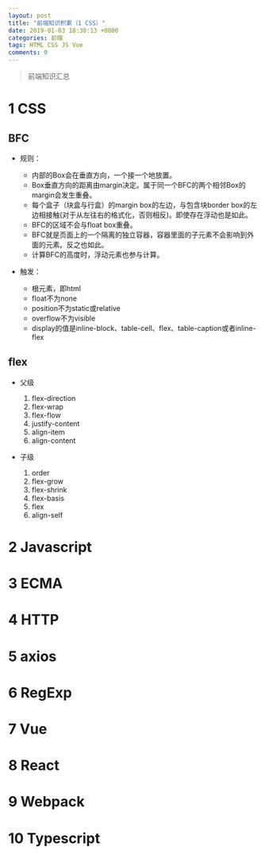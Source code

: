 ```yaml
---
layout: post
title: "前端知识积累（1 CSS）"
date: 2019-01-03 18:30:13 +0800
categories: 前端
tags: HTML CSS JS Vue
comments: 0
---
```

> 前端知识汇总

# 1 CSS

## BFC

  - 规则：

    - 内部的Box会在垂直方向，一个接一个地放置。
    - Box垂直方向的距离由margin决定。属于同一个BFC的两个相邻Box的margin会发生重叠。
    - 每个盒子（块盒与行盒）的margin box的左边，与包含块border box的左边相接触(对于从左往右的格式化，否则相反)。即使存在浮动也是如此。
    - BFC的区域不会与float box重叠。
    - BFC就是页面上的一个隔离的独立容器，容器里面的子元素不会影响到外面的元素。反之也如此。
    - 计算BFC的高度时，浮动元素也参与计算。

  - 触发：

    - 根元素，即html
    - float不为none
    - position不为static或relative
    - overflow不为visible
    - display的值是inline-block、table-cell、flex、table-caption或者inline-flex
    
## flex

- 父级

  1. flex-direction
  2. flex-wrap
  3. flex-flow
  4. justify-content
  5. align-item
  6. align-content

- 子级

  1. order
  2. flex-grow
  3. flex-shrink
  4. flex-basis
  5. flex
  6. align-self

# 2 Javascript

# 3 ECMA

# 4 HTTP

# 5 axios

# 6 RegExp

# 7 Vue

# 8 React

# 9 Webpack

# 10 Typescript
